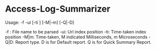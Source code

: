 # Access-Log-Summarizer

Usage: -f <file-name> -ui <url-index> [-ti <time-index>] [-M|-m] [-Q|-D]


-f : File name to be parsed
-ui: Url index position
-ti: Time-taken index position
-M|m: Time-taken, M indicated Milliseconds, m Microseconds
-Q|D: Report type. D is for Default report. Q is for Quick Summary Report.
